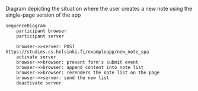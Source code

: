Diagram depicting the situation where the user creates a new note using the single-page version of the app

```mermaid
sequenceDiagram
    participant browser
    participant server

    browser->>server: POST https://studies.cs.helsinki.fi/exampleapp/new_note_spa
    activate server
    browser->>browser: prevent form's submit event
    browser->>browser: append content into note list
    browser->>browser: rerenders the note list on the page
    browser->>server: send the new list
    deactivate server
```
